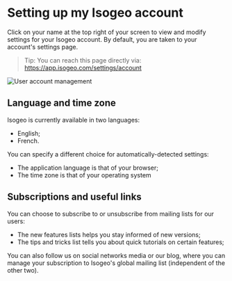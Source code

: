 # Setting up my Isogeo account

Click on your name at the top right of your screen to view and modify settings for your Isogeo account. By default, you are taken to your account&apos;s settings page.

> Tip: You can reach this page directly via: https://app.isogeo.com/settings/account

![User account management](/assets/user_profile_options.png "Setting up your Isogeo user account")

## Language and time zone

Isogeo is currently available in two languages:
* English;
* French.

You can specify a different choice for automatically-detected settings:

* The application language is that of your browser;
* The time zone is that of your operating system

## Subscriptions and useful links

You can choose to subscribe to or unsubscribe from mailing lists for our users:

* The new features lists helps you stay informed of new versions;
* The tips and tricks list tells you about quick tutorials on certain features;

You can also follow us on social networks media or our blog, where you can manage your subscription to Isogeo&apos;s global mailing list (independent of the other two).
